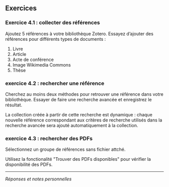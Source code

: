 ##  Exercices

### Exercice 4.1 : collecter des références

Ajoutez 5 références à votre bibliothèque Zotero. Essayez d’ajouter des références pour différents types de documents :

1.	Livre
2.	Article
3.	Acte de conférence
4.	Image Wikimedia Commons
5.	Thèse


### exercice 4.2 : rechercher une référence

Cherchez au moins deux méthodes pour retrouver une référence dans votre bibliothèque.
Essayer de faire une recherche avancée et enregistrez le résultat.

La collection créée à partir de cette recherche est dynamique : chaque nouvelle référence correspondant aux critères de recherche utilisés dans la recherche avancée sera ajouté automatiquement à la collection.

### exercice 4.3 : rechercher des PDFs

Sélectionnez un groupe de références sans fichier attché.

Utilisez la fonctionalité "Trouver des PDFs disponibles" pour vérifier la disponibilité des PDFs.

---

*Réponses et notes personnelles*
